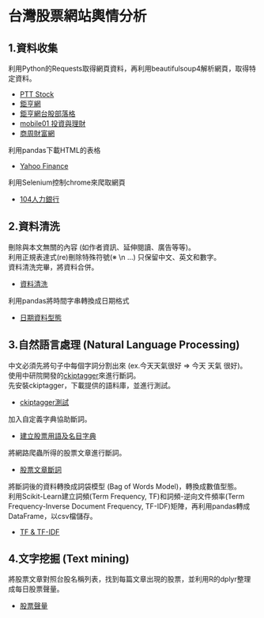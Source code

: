 # 台灣股票網站輿情分析

## 1.資料收集
利用Python的Requests取得網頁資料，再利用beautifulsoup4解析網頁，取得特定資料。
* [PTT Stock](https://github.com/KangChungLin/Public-Opinion-Analysis/blob/master/ptt_stock.ipynb)
* [鉅亨網](https://github.com/KangChungLin/Public-Opinion-Analysis/blob/master/gihun.ipynb)
* [鉅亨網台股部落格](https://github.com/KangChungLin/Public-Opinion-Analysis/blob/master/gihun_blog.ipynb)
* [mobile01 投資與理財](https://github.com/KangChungLin/Public-Opinion-Analysis/blob/master/gihun_blog.ipynb)
* [商周財富網](https://github.com/KangChungLin/Public-Opinion-Analysis/blob/master/businessweekly.ipynb)

利用pandas下載HTML的表格
* [Yahoo Finance](https://github.com/KangChungLin/Public-Opinion-Analysis/blob/master/stock_price.ipynb)

利用Selenium控制chrome來爬取網頁
* [104人力銀行](https://github.com/KangChungLin/Public-Opinion-Analysis/blob/master/JobBank.ipynb)

## 2.資料清洗
刪除與本文無關的內容 (如作者資訊、延伸閱讀、廣告等等)。\
利用正規表達式(re)刪除特殊符號(※ \\n ...) 只保留中文、英文和數字。\
資料清洗完畢，將資料合併。
* [資料清洗](https://github.com/KangChungLin/Public-Opinion-Analysis/blob/master/clean%26combine.ipynb)

利用pandas將時間字串轉換成日期格式
* [日期資料型態](https://github.com/KangChungLin/Public-Opinion-Analysis/blob/master/convert_to_datetime.ipynb)

## 3.自然語言處理 (Natural Language Processing)
中文必須先將句子中每個字詞分割出來 (ex.今天天氣很好 => 今天 天氣 很好)。\
使用中研院開發的[ckiptagger](https://github.com/ckiplab/ckiptagger)來進行斷詞。\
先安裝ckiptagger，下載提供的語料庫，並進行測試。
* [ckiptagger測試](https://github.com/KangChungLin/Public-Opinion-Analysis/blob/master/ckiptagger_demo.ipynb)

加入自定義字典協助斷詞。
* [建立股票用語及名目字典](https://github.com/KangChungLin/Public-Opinion-Analysis/blob/master/build_dict.ipynb)

將網路爬蟲所得的股票文章進行斷詞。
* [股票文章斷詞](https://github.com/KangChungLin/Public-Opinion-Analysis/blob/master/word_segment.ipynb)

將斷詞後的資料轉換成詞袋模型 (Bag of Words Model)，轉換成數值型態。\
利用Scikit-Learn建立詞頻(Term Frequency, TF)和詞頻-逆向文件頻率(Term Frequency-Inverse Document Frequency, TF-IDF)矩陣，再利用pandas轉成DataFrame，以csv檔儲存。
* [TF & TF-IDF](https://github.com/KangChungLin/Public-Opinion-Analysis/blob/master/word_segment.ipynb)

## 4.文字挖掘 (Text mining)
將股票文章對照台股名稱列表，找到每篇文章出現的股票，並利用R的dplyr整理成每日股票聲量。
* [股票聲量](https://github.com/KangChungLin/Public-Opinion-Analysis/blob/master/word_segment.ipynb)

